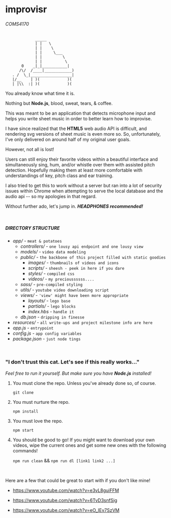 # improvisr
###### COMS4170

```
             _____
             | |   \
             | |    \
             | |     \___
             | |         \
             | |          \
       0    _|_|___________|
      /\/  /____|____________)
   . /  \_|__________________|
   |/__    | )(            )(
   | |\\  :| )(            )(

```
You already know what time it is.

Nothing but **Node.js**, blood, sweat, tears, & coffee.

This was meant to be an application that detects
microphone input and helps you write sheet music in order to better learn how to
improvise.

I have since realized that the **HTML5** web audio API is difficult, and rendering svg versions
of sheet music is even more so. So, unfortunately, I've only delivered on around half of my original user goals.

However, not all is lost!

Users can still enjoy their favorite videos within a beautiful interface and simultaneously
sing, hum, and/or whistle over them with assisted pitch detection. Hopefully making them
at least more comfortable with understandings of key, pitch class and ear training.

I also tried to get this to work without a server but ran into a lot of security issues within Chrome when attempting to serve the local database and the audio api -- so my apologies in that regard.

Without further ado, let's jump in. ***HEADPHONES recommended!***

&nbsp;

##### DIRECTORY STRUCTURE

* _app/_ - `meat & potatoes`
  * _controllers/_ - `one lousy api endpoint and one lousy view`
  * _models/_ - `video data modeling`
  * _public/_ - `the backbone of this project filled with static goodies`
    * _images/_ - `thumbnails of videos and icons`
    * _scripts/_ - `sheesh - peek in here if you dare`
    * _styles/_ - `compiled css`
    * _videos/_ - `my precioussssss....`
  * _sass/_ - `pre-compiled styling`
  * _utils/_ - `youtube video downloading script`
  * _views/_ - `'view' might have been more appropriate`
    * _layouts/_ - `lego base`
    * _partials/_ - `lego blocks`
    * _index.hbs_ - `handle it`
  * _db.json_ - `dripping in finesse`
* _resources/_ - `all write-ups and project milestone info are here`
* _app.js_ - `entrypoint`
* _config.js_ - `app config variables`
* _package.json_ - `just node tings`

&nbsp;

### "I don't trust this cat. Let's see if this really works..."
_Feel free to run it yourself. But make sure you have **Node.js** installed!_

1. You must clone the repo. Unless you've already done so, of course.

    `git clone`

2. You must nurture the repo.

    `npm install`

3. You must love the repo.

    `npm start`

4. You should be good to go! If you might want to download your own videos,
wipe the current ones and get some new ones with the following commands!

    `npm run clean` &&
    `npm run dl [link1 link2 ...]`

&nbsp;

Here are a few that could be great to start with if you don't like mine!

- https://www.youtube.com/watch?v=e3vL8guiFFM

- https://www.youtube.com/watch?v=6TvD3snfSig

- https://www.youtube.com/watch?v=eO_IEv7SzVM
